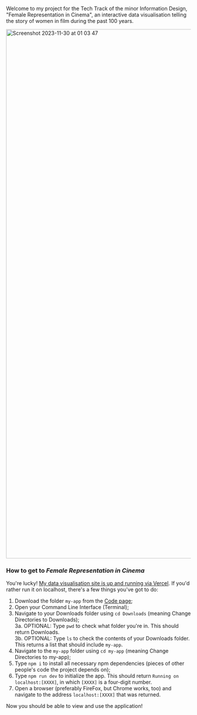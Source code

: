Welcome to my project for the Tech Track of the minor Information Design, "Female Representation in Cinema", an interactive data visualisation telling the story of women in film during the past 100 years.

<img width="1440" alt="Screenshot 2023-11-30 at 01 03 47" src="https://github.com/briannededeugd/techtrack-23-24/assets/92082302/6922b324-1497-49a2-beda-e17407542bf1">

### How to get to _Female Representation in Cinema_
You're lucky! [My data visualisation site is up and running via Vercel](https://techtrack-2324.vercel.app/). If you'd rather run it on localhost, there's a few things you've got to do:

1. Download the folder `my-app` from the [Code page](https://github.com/briannededeugd/techtrack-23-24);
2. Open your Command Line Interface (Terminal);
3. Navigate to your Downloads folder using `cd Downloads` (meaning Change Directories to Downloads);<br>
3a. OPTIONAL: Type `pwd` to check what folder you're in. This should return Downloads.<br>
3b. OPTIONAL: Type `ls` to check the contents of your Downloads folder. This returns a list that should include `my-app`.<br>
4. Navigate to the `my-app` folder using `cd my-app` (meaning Change Directories to my-app);
5. Type `npm i` to install all necessary npm dependencies (pieces of other people's code the project depends on);
6. Type `npm run dev` to initialize the app. This should return `Running on localhost:[XXXX]`, in which `[XXXX]` is a four-digit number.
7. Open a browser (preferably FireFox, but Chrome works, too) and navigate to the address `localhost:[XXXX]` that was returned.

Now you should be able to view and use the application!
